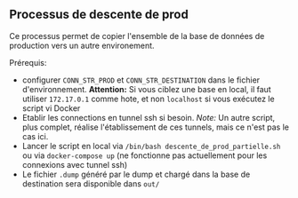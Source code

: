 ## Processus de descente de prod

Ce processus permet de copier l'ensemble de la base de données de production vers un autre environement.


Prérequis:
- configurer `CONN_STR_PROD` et `CONN_STR_DESTINATION` dans le fichier d'environnement. **Attention:** Si vous ciblez une base en local, il faut utiliser `172.17.0.1` comme hote, et non `localhost` si vous exécutez le script vi Docker
- Etablir les connections en tunnel ssh si besoin. *Note:* Un autre script, plus complet, réalise l'établissement de ces tunnels, mais ce n'est pas le cas ici.
- Lancer le script en local via `/bin/bash descente_de_prod_partielle.sh` ou via `docker-compose up` (ne fonctionne pas actuellement pour les connexions avec tunnel ssh)
- Le fichier `.dump` généré par le dump et chargé dans la base de destination sera disponible dans `out/`
